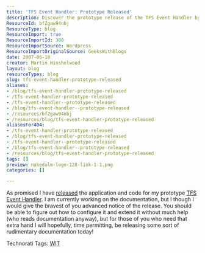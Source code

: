 ```yaml
---
title: 'TFS Event Handler: Prototype Released'
description: Discover the prototype release of the TFS Event Handler by Martin Hinshelwood. Get ready to configure and extend your TFS experience with this innovative tool!
ResourceId: bfZgaw94nbj
ResourceType: blog
ResourceImport: true
ResourceImportId: 380
ResourceImportSource: Wordpress
ResourceImportOriginalSource: GeeksWithBlogs
date: 2007-06-18
creator: Martin Hinshelwood
layout: blog
resourceTypes: blog
slug: tfs-event-handler-prototype-released
aliases:
- /blog/tfs-event-handler-prototype-released
- /tfs-event-handler-prototype-released
- /tfs-event-handler--prototype-released
- /blog/tfs-event-handler--prototype-released
- /resources/bfZgaw94nbj
- /resources/blog/tfs-event-handler-prototype-released
aliasesFor404:
- /tfs-event-handler-prototype-released
- /blog/tfs-event-handler-prototype-released
- /tfs-event-handler--prototype-released
- /blog/tfs-event-handler--prototype-released
- /resources/blog/tfs-event-handler-prototype-released
tags: []
preview: nakedalm-logo-128-link-1-1.png
categories: []

---
```

As promised I have [released](http://www.codeplex.com/TFSEventHandler/Release/ProjectReleases.aspx?ReleaseId=5057 "TFS Event Handler (Prototype)") the application and code for my prototype [TFS Event Handler](http://www.codeplex.com/TFSEventHandler). I am currently working on the documentation, but I though I would give the bravest of you advanced notice of the release. You should be able to figure out how to configure it and extend it without much help (who reads documentation anyway), but for those of you who need that extra hand I will hopefully, time permitting, be releasing some sort of rudimentary documentation today!

Technorati Tags: [WIT](http://technorati.com/tags/WIT)
